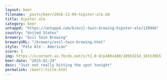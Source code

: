 ```yaml
---
layout: beer
filename: _posts/beer/2016-11-09-hipster-ale.md
title: Hipster ale
category: beer
untappd: "https://untappd.com/b/evil-twin-brewing-hipster-ale/120946"
country: "United States"
brewery: "Evil Twin Brewing"
breweryURL: "/brewery/evil-twin-brewing.html"
style: "Pale Ale - American"
score: 5
img: https://scontent.xx.fbcdn.net/v/t1.0-0/p480x480/10953214_10153055770813745_8713996460827737605_n.jpg?oh=cae91cb6efc2eafb9417c1140b23f8f3&oe=5B4850D1
beer-date: "2015-01-29"
desc: "Just not really hitting the spot tonight"
permalink: /beer/:title.html
---
```

